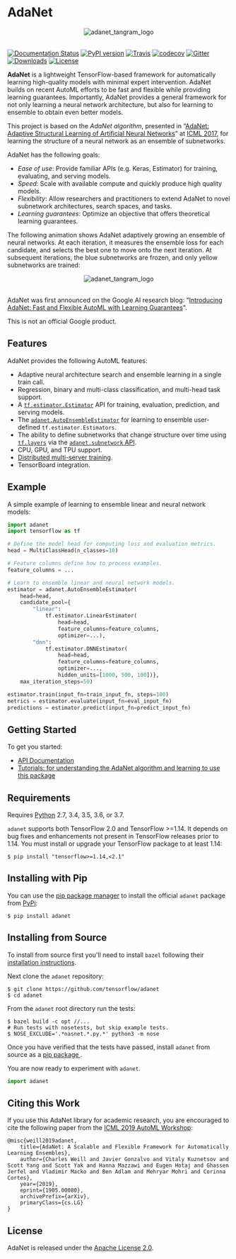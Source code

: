 # AdaNet

<div align="center">
  <img src="https://tensorflow.github.io/adanet/images/adanet_tangram_logo.png" alt="adanet_tangram_logo"><br><br>
</div>

[![Documentation Status](https://readthedocs.org/projects/adanet/badge)](https://adanet.readthedocs.io)
[![PyPI version](https://badge.fury.io/py/adanet.svg)](https://badge.fury.io/py/adanet)
[![Travis](https://travis-ci.org/tensorflow/adanet.svg?branch=master)](https://travis-ci.org/tensorflow/adanet)
[![codecov](https://codecov.io/gh/tensorflow/adanet/branch/master/graph/badge.svg)](https://codecov.io/gh/tensorflow/adanet)
[![Gitter](https://badges.gitter.im/tensorflow/adanet.svg)](https://gitter.im/tensorflow/adanet?utm_source=badge&utm_medium=badge&utm_campaign=pr-badge)
[![Downloads](https://pepy.tech/badge/adanet)](https://pepy.tech/project/adanet)
[![License](https://img.shields.io/badge/license-Apache%202.0-blue.svg)](https://github.com/tensorflow/adanet/blob/master/LICENSE)

**AdaNet** is a lightweight TensorFlow-based framework for automatically learning high-quality models with minimal expert intervention. AdaNet builds on recent AutoML efforts to be fast and flexible while providing learning guarantees. Importantly, AdaNet provides a general framework for not only learning a neural network architecture, but also for learning to ensemble to obtain even better models.

This project is based on the _AdaNet algorithm_, presented in “[AdaNet: Adaptive Structural Learning of Artificial Neural Networks](http://proceedings.mlr.press/v70/cortes17a.html)” at [ICML 2017](https://icml.cc/Conferences/2017), for learning the structure of a neural network as an ensemble of subnetworks.

AdaNet has the following goals:

* _Ease of use_: Provide familiar APIs (e.g. Keras, Estimator) for training, evaluating, and serving models.
* _Speed_: Scale with available compute and quickly produce high quality models.
* _Flexibility_: Allow researchers and practitioners to extend AdaNet to novel subnetwork architectures, search spaces, and tasks.
* _Learning guarantees_: Optimize an objective that offers theoretical learning guarantees.

The following animation shows AdaNet adaptively growing an ensemble of neural networks. At each iteration, it measures the ensemble loss for each candidate, and selects the best one to move onto the next iteration. At subsequent iterations, the blue subnetworks are frozen, and only yellow subnetworks are trained:

<div align="center" style="max-width: 450px; display: block; margin: 0 auto;">
  <img src="https://tensorflow.github.io/adanet/images/adanet_animation.gif" alt="adanet_tangram_logo"><br><br>
</div>

AdaNet was first announced on the Google AI research blog: "[Introducing AdaNet: Fast and Flexible AutoML with Learning Guarantees](https://ai.googleblog.com/2018/10/introducing-adanet-fast-and-flexible.html)".

This is not an official Google product.

## Features

AdaNet provides the following AutoML features:

 * Adaptive neural architecture search and ensemble learning in a single train call.
 * Regression, binary and multi-class classification, and multi-head task support.
 * A [`tf.estimator.Estimator`](https://www.tensorflow.org/guide/estimators) API for training, evaluation, prediction, and serving models.
 * The [`adanet.AutoEnsembleEstimator`](https://github.com/tensorflow/adanet/blob/master/adanet/autoensemble/estimator.py) for learning to ensemble user-defined `tf.estimator.Estimators`.
 * The ability to define subnetworks that change structure over time using [`tf.layers`](https://www.tensorflow.org/api_docs/python/tf/layers) via the [`adanet.subnetwork` API](https://github.com/tensorflow/adanet/blob/master/adanet/subnetwork/generator.py).
 * CPU, GPU, and TPU support.
 * [Distributed multi-server training](https://cloud.google.com/blog/products/gcp/easy-distributed-training-with-tensorflow-using-tfestimatortrain-and-evaluate-on-cloud-ml-engine).
 * TensorBoard integration.

## Example

A simple example of learning to ensemble linear and neural network models:

```python
import adanet
import tensorflow as tf

# Define the model head for computing loss and evaluation metrics.
head = MultiClassHead(n_classes=10)

# Feature columns define how to process examples.
feature_columns = ...

# Learn to ensemble linear and neural network models.
estimator = adanet.AutoEnsembleEstimator(
    head=head,
    candidate_pool={
        "linear":
            tf.estimator.LinearEstimator(
                head=head,
                feature_columns=feature_columns,
                optimizer=...),
        "dnn":
            tf.estimator.DNNEstimator(
                head=head,
                feature_columns=feature_columns,
                optimizer=...,
                hidden_units=[1000, 500, 100])},
    max_iteration_steps=50)

estimator.train(input_fn=train_input_fn, steps=100)
metrics = estimator.evaluate(input_fn=eval_input_fn)
predictions = estimator.predict(input_fn=predict_input_fn)
```

## Getting Started

To get you started:

- [API Documentation](https://adanet.readthedocs.io)
- [Tutorials: for understanding the AdaNet algorithm and learning to use this package](./adanet/examples/tutorials)

## Requirements

Requires [Python](https://www.python.org/) 2.7, 3.4, 3.5, 3.6, or 3.7.

`adanet` supports both TensorFlow 2.0 and TensorFlow >=1.14. It depends on bug fixes and enhancements not present in TensorFlow releases prior to 1.14. You must install or upgrade your TensorFlow package to at least 1.14:

```shell
$ pip install "tensorflow>=1.14,<2.1"
```

## Installing with Pip

You can use the [pip package manager](https://pip.pypa.io/en/stable/installing/) to install the official `adanet` package from [PyPi](https://pypi.org/project/adanet/):

```shell
$ pip install adanet
```

## Installing from Source

To install from source first you'll need to install `bazel` following their [installation instructions](https://docs.bazel.build/versions/master/install.html).

Next clone the `adanet` repository:

```shell
$ git clone https://github.com/tensorflow/adanet
$ cd adanet
```

From the `adanet` root directory run the tests:

```shell
$ bazel build -c opt //...
# Run tests with nosetests, but skip example tests.
$ NOSE_EXCLUDE='.*nasnet.*.py.*' python3 -m nose
```

Once you have verified that the tests have passed, install `adanet` from source as a [ pip package ](./adanet/pip_package/PIP.md).

You are now ready to experiment with `adanet`.

```python
import adanet
```

## Citing this Work

If you use this AdaNet library for academic research, you are encouraged to cite the following paper from the [ICML 2019 AutoML Workshop](https://arxiv.org/abs/1905.00080):

    @misc{weill2019adanet,
        title={AdaNet: A Scalable and Flexible Framework for Automatically Learning Ensembles},
        author={Charles Weill and Javier Gonzalvo and Vitaly Kuznetsov and Scott Yang and Scott Yak and Hanna Mazzawi and Eugen Hotaj and Ghassen Jerfel and Vladimir Macko and Ben Adlam and Mehryar Mohri and Corinna Cortes},
        year={2019},
        eprint={1905.00080},
        archivePrefix={arXiv},
        primaryClass={cs.LG}
    }

## License

AdaNet is released under the [Apache License 2.0](LICENSE).
